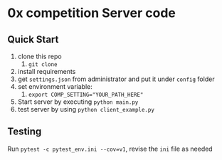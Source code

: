 # 0x competition Server code

## Quick Start
1. clone this repo
   1. `git clone `
2. install requirements
3. get `settings.json` from administrator and put it under `config` folder
4. set environment variable:
   1. `export COMP_SETTING="YOUR_PATH_HERE"`
5. Start server by executing `python main.py`
6. test server by using `python client_example.py`


## Testing
Run `pytest -c pytest_env.ini --cov=v1`, revise the `ini` file as needed

